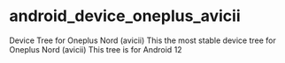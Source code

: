 # android_device_oneplus_avicii
Device Tree for Oneplus Nord (avicii)
This the most stable device tree for Oneplus Nord (avicii)
This tree is for Android 12
